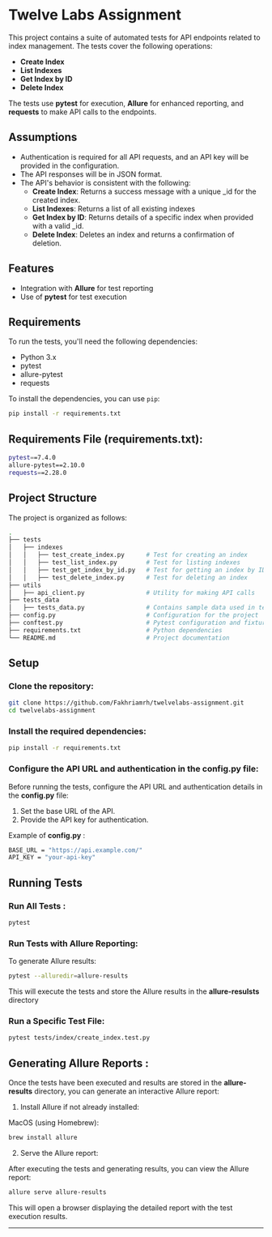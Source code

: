 # Twelve Labs Assignment

This project contains a suite of automated tests for API endpoints related to index management. The tests cover the following operations:

- **Create Index**
- **List Indexes**
- **Get Index by ID**
- **Delete Index**

The tests use **pytest** for execution, **Allure** for enhanced reporting, and **requests** to make API calls to the endpoints.

## Assumptions
- Authentication is required for all API requests, and an API key will be provided in the configuration.
- The API responses will be in JSON format.
- The API's behavior is consistent with the following:
    - **Create Index**: Returns a success message with a unique _id for the created index.
    - **List Indexes**: Returns a list of all existing indexes
    - **Get Index by ID**: Returns details of a specific index when provided with a valid _id.
    - **Delete Index**: Deletes an index and returns a confirmation of deletion.

## Features
- Integration with **Allure** for test reporting
- Use of **pytest** for test execution

## Requirements

To run the tests, you'll need the following dependencies:

- Python 3.x
- pytest
- allure-pytest
- requests

To install the dependencies, you can use `pip`:

```bash
pip install -r requirements.txt
```

## Requirements File (requirements.txt):
```bash
pytest==7.4.0
allure-pytest==2.10.0
requests==2.28.0
```

## Project Structure
The project is organized as follows:

```bash 
.
├── tests
│   ├── indexes
│   │   ├── test_create_index.py      # Test for creating an index
│   │   ├── test_list_index.py        # Test for listing indexes
│   │   ├── test_get_index_by_id.py   # Test for getting an index by ID
│   │   ├── test_delete_index.py      # Test for deleting an index
├── utils
│   ├── api_client.py                 # Utility for making API calls
├── tests_data
│   ├── tests_data.py                 # Contains sample data used in tests
├── config.py                         # Configuration for the project
├── conftest.py                       # Pytest configuration and fixtures
├── requirements.txt                  # Python dependencies
└── README.md                         # Project documentation
```

## Setup
### Clone the repository:

```bash
git clone https://github.com/Fakhriamrh/twelvelabs-assignment.git
cd twelvelabs-assignment
```

### Install the required dependencies:
```bash
pip install -r requirements.txt
```

### Configure the API URL and authentication in the config.py file:

Before running the tests, configure the API URL and authentication details in the **config.py** file:
1. Set the base URL of the API.
2. Provide the API key for authentication.

Example of **config.py** :
```bash
BASE_URL = "https://api.example.com/"
API_KEY = "your-api-key"
```

## Running Tests
### Run All Tests  :
```bash
pytest
```

### Run Tests with Allure Reporting:
To generate Allure results:
```bash
pytest --alluredir=allure-results
```
This will execute the tests and store the Allure results in the **allure-resulsts** directory

### Run a Specific Test File:
```bash
pytest tests/index/create_index.test.py
```

## Generating Allure Reports :
Once the tests have been executed and results are stored in the **allure-results** directory, you can generate an interactive Allure report:
1. Install Allure if not already installed:

MacOS (using Homebrew):
```bash
brew install allure
```
2. Serve the Allure report:

After executing the tests and generating results, you can view the Allure report:
```bash
allure serve allure-results
```
This will open a browser displaying the detailed report with the test execution results.

--------------------

